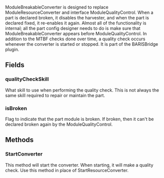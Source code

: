             
ModuleBreakableConverter is designed to replace ModuleResourceConverter and interface ModuleQualityControl. When a part is declared broken, it disables the harvester, and when the part is declared fixed, it re-enables it again. Almost all of the functionality is internal; all the part config designer needs to do is make sure that ModuleBreakableConverter appears before ModuleQualityControl. In addition to the MTBF checks done over time, a quality check occurs whenever the converter is started or stopped. It is part of the BARISBridge plugin.
        
## Fields

### qualityCheckSkill
What skill to use when performing the quality check. This is not always the same skill required to repair or maintain the part.
### isBroken
Flag to indicate that the part module is broken. If broken, then it can't be declared broken again by the ModuleQualityControl.
## Methods


### StartConverter
This method will start the converter. When starting, it will make a quality check. Use this method in place of StartResourceConverter.

